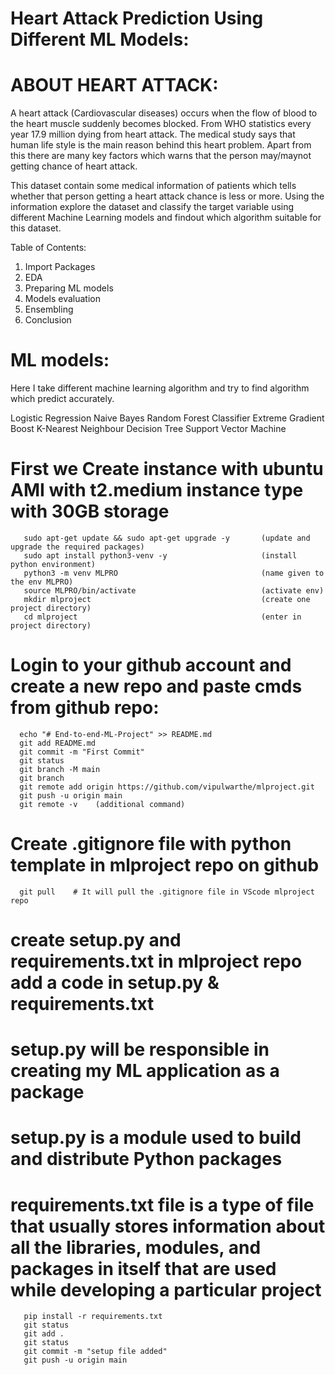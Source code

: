 # Heart Attack Prediction Using Different ML Models:

# ABOUT HEART ATTACK:
A heart attack (Cardiovascular diseases) occurs when the flow of blood to the heart muscle suddenly becomes blocked. From WHO statistics every year 17.9 million dying from heart attack. The medical study says that human life style is the main reason behind this heart problem. Apart from this there are many key factors which warns that the person may/maynot getting chance of heart attack.

This dataset contain some medical information of patients which tells whether that person getting a heart attack chance is less or more. Using the information explore the dataset and classify the target variable using different Machine Learning models and findout which algorithm suitable for this dataset.

Table of Contents:

1) Import Packages
2) EDA
3) Preparing ML models
4) Models evaluation
5) Ensembling
6) Conclusion



# ML models:
Here I take different machine learning algorithm and try to find algorithm which predict accurately.

Logistic Regression
Naive Bayes
Random Forest Classifier
Extreme Gradient Boost
K-Nearest Neighbour
Decision Tree
Support Vector Machine

# First we Create instance with ubuntu AMI with t2.medium instance type with 30GB storage 


       sudo apt-get update && sudo apt-get upgrade -y       (update and upgrade the required packages)
       sudo apt install python3-venv -y                     (install python environment)
       python3 -m venv MLPRO                                (name given to the env MLPRO)
       source MLPRO/bin/activate                            (activate env)
       mkdir mlproject                                      (create one project directory)
       cd mlproject                                         (enter in project directory)

# Login to your github account and create a new repo and paste cmds from github repo:

      echo "# End-to-end-ML-Project" >> README.md
      git add README.md
      git commit -m "First Commit"
      git status
      git branch -M main
      git branch
      git remote add origin https://github.com/vipulwarthe/mlproject.git
      git push -u origin main
      git remote -v    (additional command)

# Create .gitignore file with python template in mlproject repo on github

      git pull    # It will pull the .gitignore file in VScode mlproject repo

# create setup.py and requirements.txt in mlproject repo add a code in setup.py & requirements.txt

# setup.py will be responsible in creating my ML application as a package
# setup.py is a module used to build and distribute Python packages
# requirements.txt file is a type of file that usually stores information about all the libraries, modules, and packages in itself that are used while developing a particular project

       pip install -r requirements.txt 
       git status
       git add .
       git status
       git commit -m "setup file added"
       git push -u origin main
